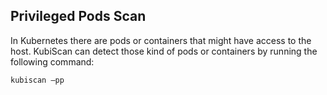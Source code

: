## Privileged Pods Scan

In Kubernetes there are pods or containers that might have access to the host. KubiScan can detect those kind of pods or containers by running the following command:

<code>kubiscan –pp</code>
